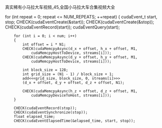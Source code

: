 真实稀有小马拉大车视频_45,全国小马拉大车合集视频大全

   for (int repeat = 0; repeat <= NUM_REPEATS; ++repeat)
    {
        cudaEvent_t start, stop;
        CHECK(cudaEventCreate(&start));
        CHECK(cudaEventCreate(&stop));
        CHECK(cudaEventRecord(start));
        cudaEventQuery(start);

        for (int i = 0; i < num; i++)
        {
            int offset = i * N1;
            CHECK(cudaMemcpyAsync(d_x + offset, h_x + offset, M1, 
                cudaMemcpyHostToDevice, streams[i]));
            CHECK(cudaMemcpyAsync(d_y + offset, h_y + offset, M1, 
                cudaMemcpyHostToDevice, streams[i]));

            int block_size = 128;
            int grid_size = (N1 - 1) / block_size + 1;
            add<<<grid_size, block_size, 0, streams[i]>>>
            (d_x + offset, d_y + offset, d_z + offset, N1);

            CHECK(cudaMemcpyAsync(h_z + offset, d_z + offset, M1, 
                cudaMemcpyDeviceToHost, streams[i]));
        }

        CHECK(cudaEventRecord(stop));
        CHECK(cudaEventSynchronize(stop));
        float elapsed_time;
        CHECK(cudaEventElapsedTime(&elapsed_time, start, stop));

